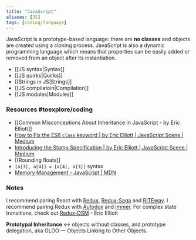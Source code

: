 ```yaml
---
title: "JavaScript"
aliases: [JS]
tags: [coding/language]
---
```


JavaScript is a prototype-based language: there are **no classes** and objects are created using a cloning process. JavaScript is also a dynamic programming language which means that properties can be easily added or removed from an object after its instantiation.

- [[JS syntax|Syntax]]
- [[JS quirks|Quirks]]
- [[Strings in JS|Strings]]
- [[JS compilatoin|Compilation]]
- [[JS modules|Modules]]

### Resources #toexplore/coding
- [[Common Misconceptions About Inheritance in JavaScript - by Eric Elliott]]
- [How to Fix the ES6 `class` keyword | by Eric Elliott | JavaScript Scene | Medium](https://medium.com/javascript-scene/how-to-fix-the-es6-class-keyword-2d42bb3f4caf)
- [Introducing the Stamp Specification | by Eric Elliott | JavaScript Scene | Medium](https://medium.com/javascript-scene/introducing-the-stamp-specification-77f8911c2fee)
- [[Rounding floats]]
- `[a[3], a[4]] = [a[4], a[3]]` syntax
- [Memory Management - JavaScript | MDN](https://developer.mozilla.org/en-US/docs/Web/JavaScript/Memory_Management)

### Notes
I recommend paring React with [Redux](https://medium.com/javascript-scene/10-tips-for-better-redux-architecture-69250425af44), [Redux-Saga](https://redux-saga.js.org/) and [RITEway](https://github.com/ericelliott/riteway). I recommend pairing Redux with [Autodux](https://github.com/ericelliott/autodux) and [Immer](https://github.com/immerjs/immer). For complex state transitions, check out [Redux-DSM](https://github.com/ericelliott/redux-dsm) - Eric Elliott

**Prototypal Inheritance** ↔ objects without classes, and prototype delegation, aka OLOO — Objects Linking to Other Objects.
